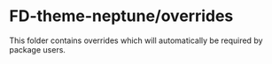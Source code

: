 # FD-theme-neptune/overrides

This folder contains overrides which will automatically be required by package users.
